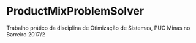 # ProductMixProblemSolver
Trabalho prático da disciplina de Otimização de Sistemas, PUC Minas no Barreiro 2017/2
